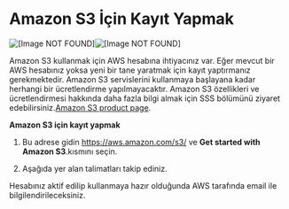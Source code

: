 # Amazon S3 İçin Kayıt Yapmak<a name="SigningUpforS3"></a>



![\[Image NOT FOUND\]](http://docs.aws.amazon.com/AmazonS3/latest/gsg/)![\[Image NOT FOUND\]](http://docs.aws.amazon.com/AmazonS3/latest/gsg/)



Amazon S3 kullanmak için AWS hesabına ihtiyacınız var. Eğer mevcut bir AWS hesabınız yoksa yeni bir tane yaratmak için kayıt yaptırmanız gerekmektedir. Amazon S3 servislerini kullanmaya başlayana kadar herhangi bir ücretlendirme yapılmayacaktır. Amazon S3 özellikleri ve ücretlendirmesi hakkında daha fazla bilgi almak için SSS bölümünü ziyaret edebilirsiniz.[Amazon S3 product page](https://aws.amazon.com/s3/)\.

**Amazon S3 için kayıt yapmak**

1. Bu adrese gidin [https://aws\.amazon\.com/s3/](https://aws.amazon.com/s3/) ve  **Get started with Amazon S3**\.kısmını seçin.

1. Aşağıda yer alan talimatları takip ediniz.

Hesabınız aktif edilip kullanmaya hazır olduğunda AWS tarafında email ile bilgilendirileceksiniz.
